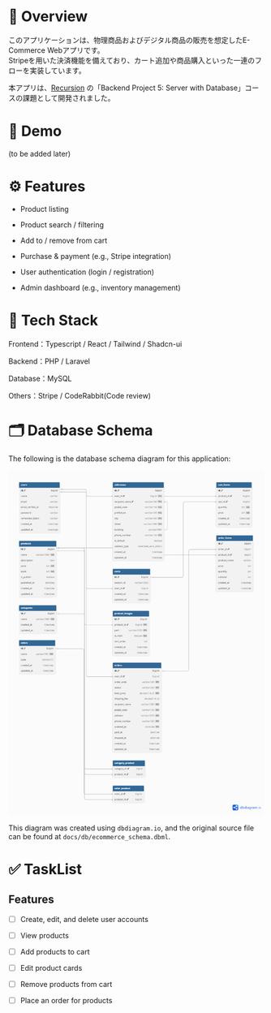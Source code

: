 # 📌 Overview

このアプリケーションは、物理商品およびデジタル商品の販売を想定したE-Commerce Webアプリです。  
Stripeを用いた決済機能を備えており、カート追加や商品購入といった一連のフローを実装しています。

本アプリは、[Recursion](https://recursionist.io/) の「Backend Project 5: Server with Database」コースの課題として開発されました。

# 📸 Demo
(to be added later)

# ⚙️ Features
- Product listing

- Product search / filtering

- Add to / remove from cart

- Purchase & payment (e.g., Stripe integration)

- User authentication (login / registration)

- Admin dashboard (e.g., inventory management)

# 🧱 Tech Stack
Frontend：Typescript / React / Tailwind / Shadcn-ui

Backend：PHP / Laravel

Database：MySQL

Others：Stripe / CodeRabbit(Code review)

# 🗂️ Database Schema

The following is the database schema diagram for this application:

![Database Schema](./docs/db/er-diagram.png)

This diagram was created using `dbdiagram.io`, and the original source file can be found at `docs/db/ecommerce_schema.dbml`.




# ✅ TaskList
## Features
 - [ ] Create, edit, and delete user accounts

 - [ ] View products

 - [ ] Add products to cart

 - [ ] Edit product cards

 - [ ] Remove products from cart

 - [ ] Place an order for products